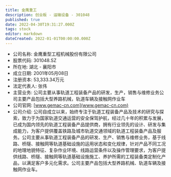 ```yaml
---
title: 金鹰重工
description: 创业板 - 运输设备 - 301048
published: true
date: 2022-04-30T19:31:27.000Z
tags: stock
editor: markdown
dateCreated: 2022-01-01T00:00:00.000Z
---
```


- 公司名称: 金鹰重型工程机械股份有限公司
- 股票代码: 301048.SZ
- 所在地: 湖北 - 襄阳市
- 成立日期: 2001年05月08日
- 注册资本: 53,333.34万元
- 法定代表人: 张伟
- 主营业务: 公司主要从事轨道工程装备产品的研发，生产，销售与维修业务公司主要产品包括大型养路机械，轨道车辆及接触网作业车
- 公司官网: [www.gemac-cn.com](www.gemac-cn.com)
- 公司介绍: 公司自成立以来，始终专注于轨道工程装备产品及技术的研究与探索，致力于为国家轨道交通运营的安全保驾护航，经过几十年的积累与发展，已成为国内领先的轨道工程装备产品提供商，拥有行业领先的设计、研发与集成能力，为客户提供覆盖铁路及城市轨道交通领域的轨道工程装备产品及服务。公司主要从事轨道工程装备产品的研发、生产、销售与维修业务，基于线路、桥隧、接触网等轨道基础设施的运用状态和变化规律，针对产品不同工况的地理地貌特征、复杂作业环境、线路运营条件以及操作管理要求，为客户提供线路、桥隧、接触网等轨道基础设施施工、养护所需的工程装备类定制化产品，以满足客户多元化需求。公司主要产品包括大型养路机械、轨道车辆及接触网作业车。


